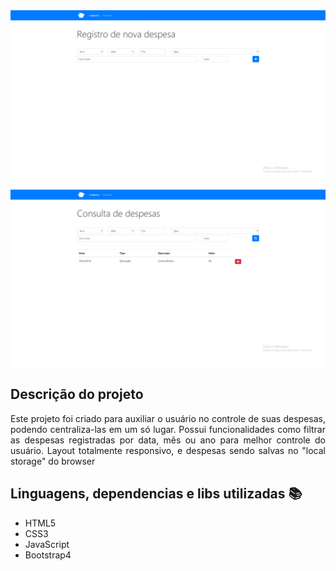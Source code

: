 <img src="Imagens/printTela.png">
<img src="Imagens/printTela_02.png">

## Descrição do projeto 

<p align="justify">
 Este projeto foi criado para auxiliar o usuário no controle de suas despesas, podendo centraliza-las em um só lugar. 
 Possui funcionalidades como filtrar as despesas registradas por data, mês ou ano para melhor controle do usuário.
 Layout totalmente responsivo, e despesas sendo salvas no "local storage" do browser
  
</p>

## Linguagens, dependencias e libs utilizadas :books:

- HTML5
- CSS3
- JavaScript
- Bootstrap4


